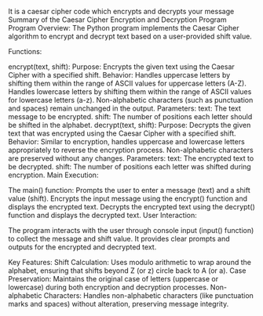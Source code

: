 It is a caesar cipher code which encrypts and decrypts your message Summary of the Caesar Cipher Encryption and Decryption Program Program Overview: The Python program implements the Caesar Cipher algorithm to encrypt and decrypt text based on a user-provided shift value.

Functions:

encrypt(text, shift): Purpose: Encrypts the given text using the Caesar Cipher with a specified shift. 
Behavior: Handles uppercase letters by shifting them within the range of ASCII values for uppercase letters (A-Z).
Handles lowercase letters by shifting them within the range of ASCII values for lowercase letters (a-z). 
Non-alphabetic characters (such as punctuation and spaces) remain unchanged in the output. 
Parameters: text: The text message to be encrypted. shift: The number of positions each letter should be shifted in the alphabet.
decrypt(text, shift): Purpose: Decrypts the given text that was encrypted using the Caesar Cipher with a specified shift. 
Behavior: Similar to encryption, handles uppercase and lowercase letters appropriately to reverse the encryption process.
Non-alphabetic characters are preserved without any changes. Parameters: text: The encrypted text to be decrypted. 
shift:
The number of positions each letter was shifted during encryption. Main Execution:

The main() function: Prompts the user to enter a message (text) and a shift value (shift). Encrypts the input message using the encrypt() function and displays the encrypted text.
Decrypts the encrypted text using the decrypt() function and displays the decrypted text. 
User Interaction:

The program interacts with the user through console input (input() function) to collect the message and shift value. 
It provides clear prompts and outputs for the encrypted and decrypted text.

Key Features:
Shift Calculation: Uses modulo arithmetic to wrap around the alphabet, ensuring that shifts beyond Z (or z) circle back to A (or a). 
Case Preservation: Maintains the original case of letters (uppercase or lowercase) during both encryption and decryption processes.
Non-alphabetic Characters: Handles non-alphabetic characters (like punctuation marks and spaces) without alteration, preserving message integrity.
